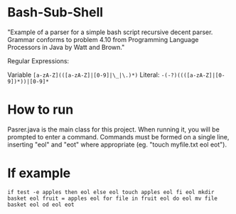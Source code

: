 # Bash-Sub-Shell
"Example of a parser for a simple bash script recursive decent parser.  Grammar conforms to problem 4.10 from Programming Language Processors in Java by Watt and Brown."

Regular Expressions:

Variable `[a-zA-Z](([a-zA-Z]|[0-9]|\_|\.)*)`
Literal: `-(-?)((([a-zA-Z]|[0-9])*))|[0-9]*`

# How to run
Pasrer.java is the main class for this project. When running it, you will be prompted to enter a command. Commands must be formed on a single line, inserting "eol" and "eot" where appropriate (eg. "touch myfile.txt eol eot").

# If example
`if test -e apples then eol else eol touch apples eol fi eol mkdir basket eol fruit = apples eol for file in fruit eol do eol mv file basket eol od eol eot`
